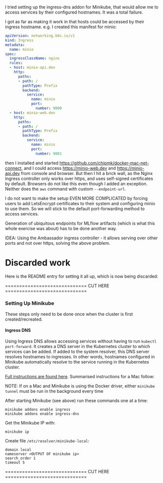 I tried setting up the ingress-dns addon for Minikube, that would allow me to access services by their configured
hostnames. It was a total failure.

I got as far as making it work in that hosts could be accessed by their ingress hostname. e.g. I created this manifest
for minio:

```yaml
apiVersion: networking.k8s.io/v1
kind: Ingress
metadata:
  name: minio
spec:
  ingressClassName: nginx
  rules:
  - host: minio-api.dev
    http:
      paths:
      - path: /
        pathType: Prefix
        backend:
          service:
            name: minio
            port:
              number: 9000
  - host: minio-web.dev
    http:
      paths:
      - path: /
        pathType: Prefix
        backend:
          service:
            name: minio
            port:
              number: 9001
```

then I installed and started https://github.com/chipmk/docker-mac-net-connect, and I could access https://minio-web.dev
and https://minio-api.dev from console and browser. But then I hit a brick wall, as the Nginx Ingress controller only
works over https, and uses self-signed certificates by default. Browsers do not like this even though I added an
exception. Neither does the `aws` command with custom `--endpoint-url`.

I do not want to make the setup EVEN MORE COMPLICATED by forcing users to add LetsEncrypt certificates to their system
and configuring minio to use them. So we will stick to the default port-forwarding method to access services.

Generation of ubiquitous endpoints for MLflow artifacts (which is what this whole exercise was about) has to be done
another way.

IDEA: Using the Ambassador ingress controller - it allows serving over other ports and not over https, solving the above
problem.

# Discarded work

Here is the README entry for setting it all up, which is now being discarded:

============================= CUT HERE =============================

### Setting Up Minikube

These steps only need to be done once when the cluster is first created/recreated.

#### Ingress DNS

Using Ingress DNS allows accessing services without having to run `kubectl port-forward`. It creates a DNS server in the
Kubernetes cluster to which services can be added. If added to the system resolver, this DNS server resolves hostnames
to ingresses. In other words, hostnames configured in Minikube automatically resolve to the service running in the
Kubernetes cluster.

[Full instructions are found here](https://minikube.sigs.k8s.io/docs/handbook/addons/ingress-dns/). Summarised
instructions for a Mac follow:

NOTE: If on a Mac and Minikube is using the Docker driver, either `minikube tunnel` must be run in the background every
time

After starting Minikube (see above) run these commands one at a time:

```shell
minikube addons enable ingress
minikube addons enable ingress-dns
```

Get the Minikube IP with:

```shell
minikube ip
```

Create file `/etc/resolver/minikube-local`:

```
domain local
nameserver <OUTPUT OF minikube ip>
search_order 1
timeout 5
```

============================= CUT HERE =============================
